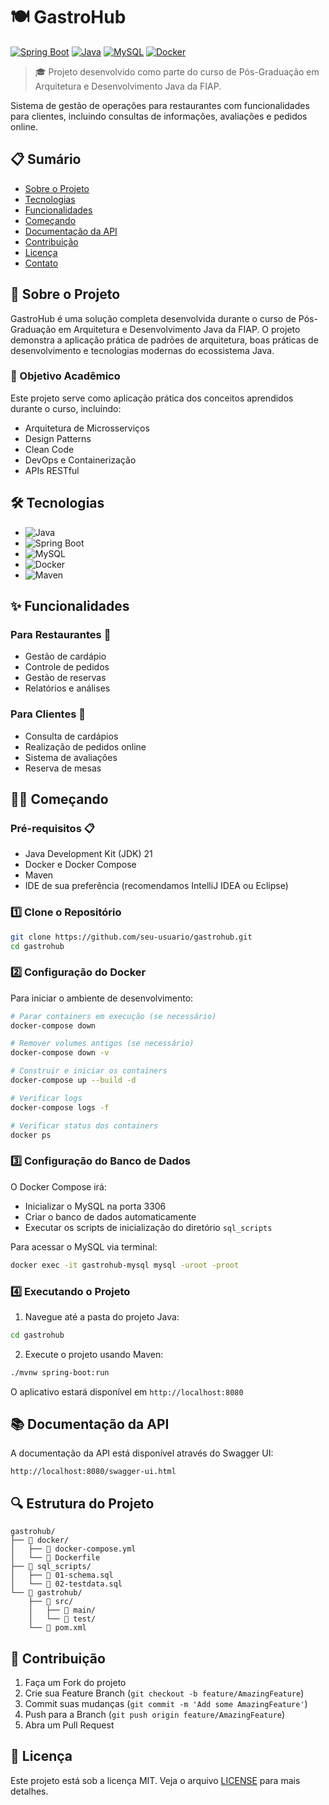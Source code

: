 # 🍽️ GastroHub

[![Spring Boot](https://img.shields.io/badge/Spring%20Boot-6DB33F.svg?style=for-the-badge&logo=Spring-Boot&logoColor=white)](https://spring.io/projects/spring-boot)
[![Java](https://img.shields.io/badge/Java-ED8B00?style=for-the-badge&logo=openjdk&logoColor=white)](https://www.java.com/)
[![MySQL](https://img.shields.io/badge/MySQL-00000F?style=for-the-badge&logo=mysql&logoColor=white)](https://www.mysql.com/)
[![Docker](https://img.shields.io/badge/Docker-2496ED.svg?style=for-the-badge&logo=Docker&logoColor=white)](https://www.docker.com/)

> 🎓 Projeto desenvolvido como parte do curso de Pós-Graduação em Arquitetura e Desenvolvimento Java da FIAP.

Sistema de gestão de operações para restaurantes com funcionalidades para clientes, incluindo consultas de informações, avaliações e pedidos online.

## 📋 Sumário

- [Sobre o Projeto](#-sobre-o-projeto)
- [Tecnologias](#-tecnologias)
- [Funcionalidades](#-funcionalidades)
- [Começando](#-começando)
- [Documentação da API](#-documentação-da-api)
- [Contribuição](#-contribuição)
- [Licença](#-licença)
- [Contato](#-contato)

## 🚀 Sobre o Projeto

GastroHub é uma solução completa desenvolvida durante o curso de Pós-Graduação em Arquitetura e Desenvolvimento Java da FIAP. O projeto demonstra a aplicação prática de padrões de arquitetura, boas práticas de desenvolvimento e tecnologias modernas do ecossistema Java.

### 🎯 Objetivo Acadêmico

Este projeto serve como aplicação prática dos conceitos aprendidos durante o curso, incluindo:
- Arquitetura de Microsserviços
- Design Patterns
- Clean Code
- DevOps e Containerização
- APIs RESTful

## 🛠️ Tecnologias

- ![Java](https://img.shields.io/badge/Java-21-orange)
- ![Spring Boot](https://img.shields.io/badge/Spring%20Boot-3.2.0-green)
- ![MySQL](https://img.shields.io/badge/MySQL-8.0-blue)
- ![Docker](https://img.shields.io/badge/Docker-latest-blue)
- ![Maven](https://img.shields.io/badge/Maven-3.8.4-red)

## ✨ Funcionalidades

### Para Restaurantes 🏪
- Gestão de cardápio
- Controle de pedidos
- Gestão de reservas
- Relatórios e análises

### Para Clientes 👥
- Consulta de cardápios
- Realização de pedidos online
- Sistema de avaliações
- Reserva de mesas

## 🏃‍♂️ Começando

### Pré-requisitos 📋

- Java Development Kit (JDK) 21
- Docker e Docker Compose
- Maven
- IDE de sua preferência (recomendamos IntelliJ IDEA ou Eclipse)

### 1️⃣ Clone o Repositório

```bash
git clone https://github.com/seu-usuario/gastrohub.git
cd gastrohub
```

### 2️⃣ Configuração do Docker

Para iniciar o ambiente de desenvolvimento:

```bash
# Parar containers em execução (se necessário)
docker-compose down

# Remover volumes antigos (se necessário)
docker-compose down -v

# Construir e iniciar os containers
docker-compose up --build -d

# Verificar logs
docker-compose logs -f

# Verificar status dos containers
docker ps
```

### 3️⃣ Configuração do Banco de Dados

O Docker Compose irá:
- Inicializar o MySQL na porta 3306
- Criar o banco de dados automaticamente
- Executar os scripts de inicialização do diretório `sql_scripts`

Para acessar o MySQL via terminal:
```bash
docker exec -it gastrohub-mysql mysql -uroot -proot
```

### 4️⃣ Executando o Projeto

1. Navegue até a pasta do projeto Java:
```bash
cd gastrohub
```

2. Execute o projeto usando Maven:
```bash
./mvnw spring-boot:run
```

O aplicativo estará disponível em `http://localhost:8080`

## 📚 Documentação da API

A documentação da API está disponível através do Swagger UI:
```
http://localhost:8080/swagger-ui.html
```

## 🔍 Estrutura do Projeto

```
gastrohub/
├── 📂 docker/
│   ├── 📄 docker-compose.yml
│   └── 📄 Dockerfile
├── 📂 sql_scripts/
│   ├── 📄 01-schema.sql
│   └── 📄 02-testdata.sql
└── 📂 gastrohub/
    ├── 📂 src/
    │   ├── 📂 main/
    │   └── 📂 test/
    └── 📄 pom.xml
```

## 🤝 Contribuição

1. Faça um Fork do projeto
2. Crie sua Feature Branch (`git checkout -b feature/AmazingFeature`)
3. Commit suas mudanças (`git commit -m 'Add some AmazingFeature'`)
4. Push para a Branch (`git push origin feature/AmazingFeature`)
5. Abra um Pull Request

## 📝 Licença

Este projeto está sob a licença MIT. Veja o arquivo [LICENSE](LICENSE) para mais detalhes.


